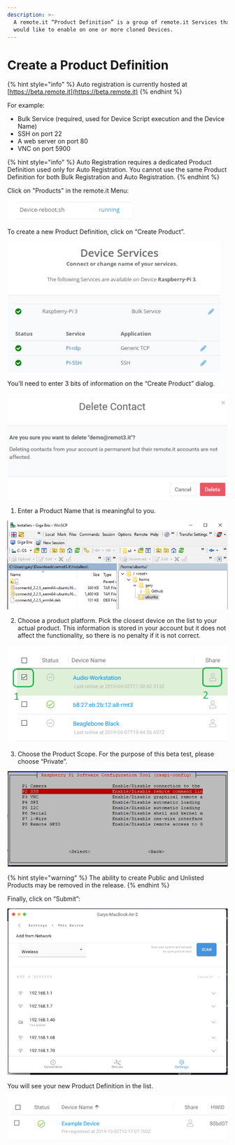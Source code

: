 ```yaml
---
description: >-
  A remote.it “Product Definition” is a group of remote.it Services that you
  would like to enable on one or more cloned Devices.
---
```


# Create a Product Definition

{% hint style="info" %}
Auto registration is currently hosted at [https://beta.remote.it](https://beta.remote.it)
{% endhint %}

For example:

* Bulk Service \(required, used for Device Script execution and the Device Name\)
* SSH on port 22
* A web server on port 80
* VNC on port 5900

{% hint style="info" %}
Auto Registration requires a dedicated Product Definition used only for Auto Registration. You cannot use the same Product Definition for both Bulk Registration and Auto Registration.
{% endhint %}

Click on "Products" in the remote.it Menu:

![](../../.gitbook/assets/image%20%28136%29.png)

To create a new Product Definition, click on “Create Product”.

![](../../.gitbook/assets/image%20%28212%29.png)

You’ll need to enter 3 bits of information on the “Create Product” dialog.

![](../../.gitbook/assets/image%20%28135%29.png)

1. Enter a Product Name that is meaningful to you.

![](../../.gitbook/assets/image%20%28455%29.png)

2. Choose a product platform.  Pick the closest device on the list to your actual product.  This information is stored in your account but it does not affect the functionality, so there is no penalty if it is not correct.

![](../../.gitbook/assets/image%20%28254%29.png)

3. Choose the Product Scope.  For the purpose of this beta test, please choose “Private”.

![](../../.gitbook/assets/image%20%28130%29.png)

{% hint style="warning" %}
The ability to create Public and Unlisted Products may be removed in the release.
{% endhint %}

Finally, click on “Submit”:

![](../../.gitbook/assets/image%20%28203%29.png)

You will see your new Product Definition in the list.

![](../../.gitbook/assets/image%20%28348%29.png)

